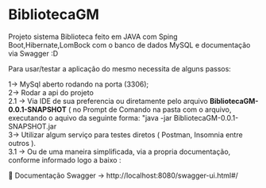 # BibliotecaGM
Projeto sistema Biblioteca feito em JAVA com Sping Boot,Hibernate,LomBock com o banco de dados MySQL e documentação via Swagger :D

Para usar/testar a aplicação do mesmo necessita de alguns passos:

1-> MySql aberto rodando na porta (3306);
<br>
2-> Rodar a api do projeto 
<br>
2.1 -> Via IDE de sua preferencia 
    ou diretamente pelo arquivo **BibliotecaGM-0.0.1-SNAPSHOT** ( no Prompt de Comando na pasta com o arquivo, executando o aquivo da seguinte forma: "java -jar                    BibliotecaGM-0.0.1-SNAPSHOT.jar
<br>
3-> Utilizar algum serviço para testes diretos ( Postman, Insomnia entre outros ).
<br>
3.1 -> Ou de uma maneira simplificada, via a propria documentação, conforme informado logo a baixo :


📃 Documentação Swagger -> http://localhost:8080/swagger-ui.html#/
